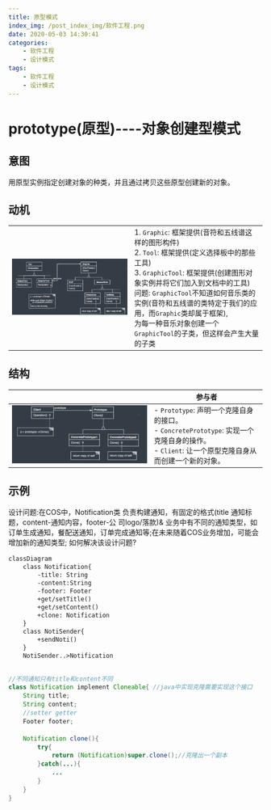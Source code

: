```yaml
---
title: 原型模式
index_img: /post_index_img/软件工程.png
date: 2020-05-03 14:30:41
categories:
    - 软件工程
    - 设计模式
tags:
    - 软件工程
    - 设计模式
---
```


# prototype(原型)----对象创建型模式

## 意图

用原型实例指定创建对象的种类，并且通过拷贝这些原型创建新的对象。

## 动机

|                                                              |                                                              |
| ------------------------------------------------------------ | ------------------------------------------------------------ |
| ![image-20200503152431630](%E5%8E%9F%E5%9E%8B%E6%A8%A1%E5%BC%8F/image-20200503152431630.png) | 1. `Graphic`: 框架提供(音符和五线谱这样的图形构件)<br />2. `Tool`: 框架提供(定义选择板中的那些工具)<br />3. `GraphicTool`: 框架提供(创建图形对象实例并将它们加入到文档中的工具)<br />问题: `GraphicTool`不知道如何音乐类的实例(音符和五线谱的类特定于我们的应用，而`Graphic`类却属于框架), <br />为每一种音乐对象创建一个 `GraphicTool`的子类，但这样会产生大量的子类 |

## 结构

|                                                              | 参与者                                                       |
| ------------------------------------------------------------ | ------------------------------------------------------------ |
| ![image-20200503153849721](%E5%8E%9F%E5%9E%8B%E6%A8%A1%E5%BC%8F/image-20200503153849721.png) | - `Prototype`: 声明一个克隆自身的接口。<br />- `ConcretePrototype`: 实现一个克隆自身的操作。<br />- `Client`: 让一个原型克隆自身从而创建一个新的对象。 |

## 示例

设计问题:在COS中，Notification类 负责构建通知，有固定的格式(title 通知标题，content-通知内容，footer-公 司logo/落款)&  业务中有不同的通知类型，如订单生成通知，餐配送通知，订单完成通知等;在未来随着COS业务增加，可能会增加新的通知类型; 如何解决该设计问题?

```mermaid
classDiagram
	class Notification{
		-title: String
		-content:String
		-footer: Footer
		+get/setTitle()
		+get/setContent()
		+clone: Notification
	}
	class NotiSender{
		+sendNoti()
	}
	NotiSender..>Notification
	
```

```java
//不同通知只有title和content不同
class Notification implement Cloneable{ //java中实现克隆需要实现这个接口
    String title;
    String content;
    //setter getter
    Footer footer;
    
    Notification clone(){
        try{
            return (Notification)super.clone();//克隆出一个副本
        }catch(...){
            ...
        }
    }
}
```



